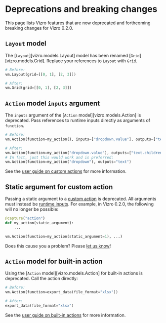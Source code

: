 # Deprecations and breaking changes

This page lists Vizro features that are now deprecated and forthcoming breaking changes for Vizro 0.2.0.

## `Layout` model

The [`Layout`][vizro.models.Layout] model has been renamed [`Grid`][vizro.models.Grid]. Replace your references to `Layout` with `Grid`.

```python
# Before:
vm.Layout(grid=[[0, 1], [2, 3]])

# After:
vm.Grid(grid=[[0, 1], [2, 3]])
```

## `Action` model `inputs` argument

The `inputs` argument of the [`Action` model][vizro.models.Action] is deprecated. Pass references to runtime inputs directly as arguments of `function`.

```python
# Before:
vm.Action(function=my_action(), inputs=["dropdown.value"], outputs=["text.children"])

# After:
vm.Action(function=my_action("dropdown.value"), outputs=["text.children"])
# In fact, just this would work and is preferred:
vm.Action(function=my_action("dropdown"), outputs="text")
```

See the [user guide on custom actions](../user-guides/custom-actions.md#trigger-with-a-runtime-input) for more information.

## Static argument for custom action

Passing a static argument to a [custom action](../user-guides/custom-actions.md) is deprecated. All arguments must instead be [runtime inputs](../user-guides/custom-actions.md#trigger-with-a-runtime-input). For example, in Vizro 0.2.0, the following will no longer be possible:

```python
@capture("action")
def my_action(static_argument):
    ...

vm.Action(function=my_action(static_argument=1), ...)
```

Does this cause you a problem? Please [let us know](https://github.com/mckinsey/vizro/issues)!

## `Action` model for built-in action

Using the [`Action` model][vizro.models.Action] for built-in actions is deprecated.
Call the action directly:

```python
# Before:
vm.Action(function=export_data(file_format="xlsx"))

# After:
export_data(file_format="xlsx")
```

See the [user guide on built-in actions](../user-guides/actions.md) for more information.
